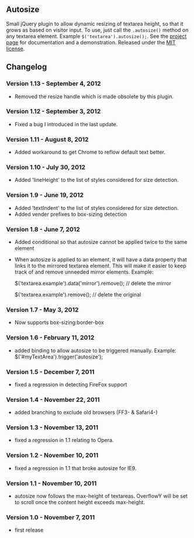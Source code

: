 ## Autosize

Small jQuery plugin to allow dynamic resizing of textarea height, so that it grows as based on visitor input.  To use, just call the `.autosize()` method on any textarea element. Example `$('textarea').autosize();`.  See the [project page](http://jacklmoore.com/autosize/) for documentation and a demonstration.  Released under the [MIT license](http://www.opensource.org/licenses/mit-license.php).

## Changelog

### Version 1.13 - September 4, 2012
* Removed the resize handle which is made obsolete by this plugin.

### Version 1.12 - September 3, 2012
* Fixed a bug I introduced in the last update.

### Version 1.11 - August 8, 2012
* Added workaround to get Chrome to reflow default text better.

### Version 1.10 - July 30, 2012
* Added 'lineHeight' to the list of styles considered for size detection.

### Version 1.9 - June 19, 2012
* Added 'textIndent' to the list of styles considered for size detection.
* Added vender prefixes to box-sizing detection

### Version 1.8 - June 7, 2012
* Added conditional so that autosize cannot be applied twice to the same element
* When autosize is applied to an element, it will have a data property that links it to the mirrored textarea element.  This will make it easier to keep track of and remove unneeded mirror elements.  Example:

    $('textarea.example').data('mirror').remove(); // delete the mirror

    $('textarea.example').remove(); // delete the original

### Version 1.7 - May 3, 2012
* Now supports box-sizing:border-box

### Version 1.6 - February 11, 2012
* added binding to allow autosize to be triggered manually.  Example:
  $('#myTextArea').trigger('autosize');

### Version 1.5 - December 7, 2011
* fixed a regression in detecting FireFox support

### Version 1.4 - November 22, 2011
* added branching to exclude old browsers (FF3- & Safari4-)

### Version 1.3 - November 13, 2011
* fixed a regression in 1.1 relating to Opera.

### Version 1.2 - November 10, 2011
* fixed a regression in 1.1 that broke autosize for IE9.

### Version 1.1 - November 10, 2011
* autosize now follows the max-height of textareas.  OverflowY will be set to scroll once the content height exceeds max-height. 

### Version 1.0 - November 7, 2011
* first release
